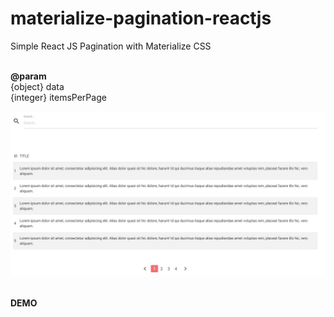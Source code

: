 # materialize-pagination-reactjs
Simple React JS Pagination with Materialize CSS <br/><br/>

<b>@param</b> <br/>
{object} data<br/>
{integer} itemsPerPage<br/>

<p align="center">
  <img src="./screenshot.png"/>
</p><br/>
<b>DEMO</b><br>
<script async src="//jsfiddle.net/artgoce/hj37tsLz/2/embed/result/"></script>

